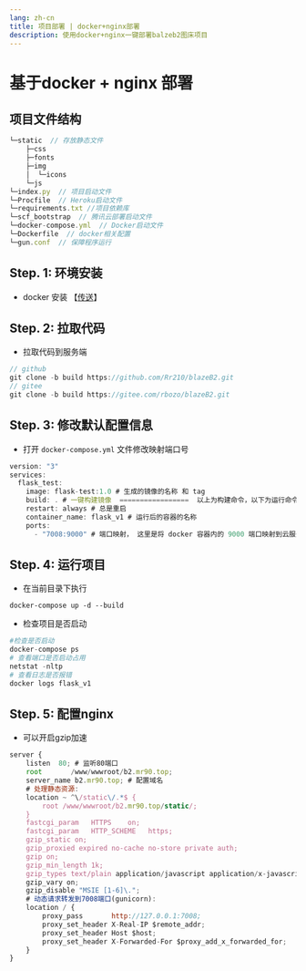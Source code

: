 ```yaml
---
lang: zh-cn
title: 项目部署 | docker+nginx部署
description: 使用docker+nginx一键部署balzeb2图床项目
---
```


# 基于docker + nginx 部署


## 项目文件结构

```js
└─static  // 存放静态文件
    ├─css
    ├─fonts
    ├─img
    │  └─icons
    └─js
└─index.py  // 项目启动文件
└─Procfile  // Heroku启动文件
└─requirements.txt //项目依赖库
└─scf_bootstrap  // 腾讯云部署启动文件
└─docker-compose.yml  // Docker启动文件
└─Dockerfile  // docker相关配置
└─gun.conf  // 保障程序运行
```

## Step. 1: 环境安装

- docker 安装 【[传送](https://blog.csdn.net/weixin_40118894/article/details/117221102)】

## Step. 2: 拉取代码

- 拉取代码到服务端

```js
// github
git clone -b build https://github.com/Rr210/blazeB2.git
// gitee
git clone -b build https://gitee.com/rbozo/blazeB2.git
```

## Step. 3: 修改默认配置信息

- 打开 `docker-compose.yml` 文件修改映射端口号

```js
version: "3"
services:
  flask_test:
    image: flask-test:1.0 # 生成的镜像的名称 和 tag
    build: . # 一键构建镜像  =================  以上为构建命令，以下为运行命令
    restart: always # 总是重启
    container_name: flask_v1 # 运行后的容器的名称
    ports:
      - "7008:9000" # 端口映射， 这里是将 docker 容器内的 9000 端口映射到云服务器的 7008 端口  7008为外网端口号
```

## Step. 4: 运行项目

- 在当前目录下执行

```
docker-compose up -d --build
```

- 检查项目是否启动

```python
#检查是否启动
docker-compose ps 
# 查看端口是否启动占用
netstat -nltp
# 查看日志是否报错
docker logs flask_v1
```

## Step. 5: 配置nginx

- 可以开启gzip加速

```js
server {
    listen  80; # 监听80端口
    root       /www/wwwroot/b2.mr90.top; 
    server_name b2.mr90.top; # 配置域名
    # 处理静态资源:
    location ~ ^\/static\/.*$ {
        root /www/wwwroot/b2.mr90.top/static/;
    }
    fastcgi_param   HTTPS    on;
	fastcgi_param   HTTP_SCHEME   https;
	gzip_static on;
    gzip_proxied expired no-cache no-store private auth;
    gzip on;
    gzip_min_length 1k;
    gzip_types text/plain application/javascript application/x-javascript text/css application/xml text/javascript;
    gzip_vary on;
    gzip_disable "MSIE [1-6]\.";
    # 动态请求转发到7008端口(gunicorn):
    location / {
        proxy_pass       http://127.0.0.1:7008;
        proxy_set_header X-Real-IP $remote_addr;
        proxy_set_header Host $host;
        proxy_set_header X-Forwarded-For $proxy_add_x_forwarded_for;
    }
}
```
